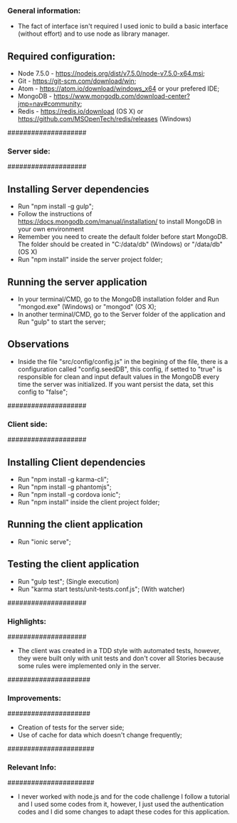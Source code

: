 ### General information: ###

* The fact of interface isn't required I used ionic to build a basic interface (without effort) and to use node as library manager.

## Required configuration: ##

* Node 7.5.0 - https://nodejs.org/dist/v7.5.0/node-v7.5.0-x64.msi;
* Git - https://git-scm.com/download/win;
* Atom - https://atom.io/download/windows_x64 or your prefered IDE;
* MongoDB - https://www.mongodb.com/download-center?jmp=nav#community;
* Redis - https://redis.io/download (OS X) or https://github.com/MSOpenTech/redis/releases (Windows)

####################
### Server side: ###
####################

## Installing Server dependencies ##

* Run "npm install -g gulp";
* Follow the instructions of https://docs.mongodb.com/manual/installation/ to install MongoDB in your own environment
* Remember you need to create the default folder before start MongoDB. The folder should be created in "C:/data/db" (Windows) or "/data/db" (OS X)
* Run "npm install" inside the server project folder;

## Running the server application ##

* In your terminal/CMD, go to the MongoDB installation folder and Run "mongod.exe" (Windows) or "mongod" (OS X);
* In another terminal/CMD, go to the Server folder of the application and Run "gulp" to start the server;

## Observations ##

* Inside the file "src/config/config.js" in the begining of the file, there is a configuration called "config.seedDB", this config, if setted to "true" is responsible for clean and input default values in the MongoDB every time the server was initialized. If you want persist the data, set this config to "false";

####################
### Client side: ###
####################

## Installing Client dependencies ##

* Run "npm install -g karma-cli";
* Run "npm install -g phantomjs";
* Run "npm install -g cordova ionic";
* Run "npm install" inside the client project folder;

## Running the client application ##

* Run "ionic serve";

## Testing the client application ##

* Run "gulp test"; (Single execution)
* Run "karma start tests/unit-tests.conf.js"; (With watcher)

####################
### Highlights:  ###
####################

* The client was created in a TDD style with automated tests, however, they were built only with unit tests and don't cover all Stories because some rules were implemented only in the server.

#####################
### Improvements: ###
#####################

* Creation of tests for the server side;
* Use of cache for data which doesn't change frequently;

######################
### Relevant Info: ###
######################

* I never worked with node.js and for the code challenge I follow a tutorial and I used some codes from it, however, I just used the authentication codes and I did some changes to adapt these codes for this application.
